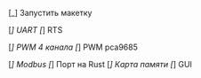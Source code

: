 [_] Запустить макетку

[_] UART
    [_] RTS

[_] PWM 4 канала
[_] PWM pca9685 

[_] Modbus
    [_] Порт на Rust
    [_] Карта памяти
    [_] GUI